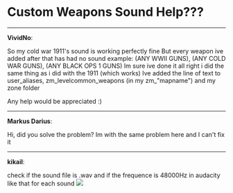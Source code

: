 # Custom Weapons Sound Help???


---
<strong>VividNo</strong>:

So my cold war 1911&#39;s sound is working perfectly fine
But every weapon ive added after that has had no sound example: (ANY WWII GUNS), (ANY COLD WAR GUNS), (ANY BLACK OPS 1 GUNS)
Im sure ive done it all right i did the same thing as i did with the 1911 (which works)
Ive added the line of text to user_aliases, zm_levelcommon_weapons (in my zm_&quot;mapname&quot;) and my zone folder


Any help would be appreciated :)

---
<strong>Markus Darius</strong>:

Hi, did you solve the problem? Im with the same problem here and I can&#39;t fix it

---
<strong>kikail</strong>:

check if the sound file is .wav and if the frequence is 48000Hz in audacity like that for each sound <img src="1259">
